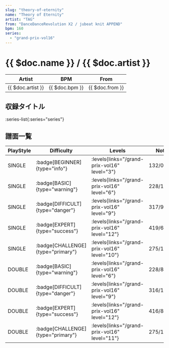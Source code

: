```yaml
---
slug: "theory-of-eternity"
name: "Theory of Eternity"
artist: "TAG"
from: "DanceDanceRevolution X2 / jubeat knit APPEND"
bpm: 160
series:
  - "grand-prix-vol16"
---
```


# {{ $doc.name }} / {{ $doc.artist }}

|Artist|BPM|From|
|------|---|----|
|{{ $doc.artist }}|{{ $doc.bpm }}|{{ $doc.from }}|

## 収録タイトル

:series-list{:series="series"}

## 譜面一覧

|PlayStyle|Difficulty|Levels|Notes|Movie|
|---------|----------|------|-----|-----|
|SINGLE| :badge[BEGINNER]{type="info"}| :levels{links="/grand-prix-vol16" level="3"}|132/0||
|SINGLE| :badge[BASIC]{type="warning"}| :levels{links="/grand-prix-vol16" level="6"}|228/12||
|SINGLE| :badge[DIFFICULT]{type="danger"}| :levels{links="/grand-prix-vol16" level="9"}|317/9||
|SINGLE| :badge[EXPERT]{type="success"}| :levels{links="/grand-prix-vol16" level="12"}|419/6||
|SINGLE| :badge[CHALLENGE]{type="primary"}| :levels{links="/grand-prix-vol16" level="10"}|275/12(46)||
|DOUBLE| :badge[BASIC]{type="warning"}| :levels{links="/grand-prix-vol16" level="6"}|228/8||
|DOUBLE| :badge[DIFFICULT]{type="danger"}| :levels{links="/grand-prix-vol16" level="9"}|316/14||
|DOUBLE| :badge[EXPERT]{type="success"}| :levels{links="/grand-prix-vol16" level="12"}|416/8||
|DOUBLE| :badge[CHALLENGE]{type="primary"}| :levels{links="/grand-prix-vol16" level="11"}|275/14(45)||

